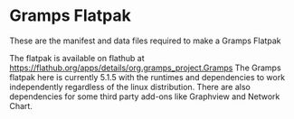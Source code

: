 # Gramps Flatpak
These are the manifest and data files required to make a Gramps Flatpak

The flatpak is available on flathub at https://flathub.org/apps/details/org.gramps_project.Gramps
The Gramps flatpak here is currently 5.1.5 with the runtimes and dependencies to work independently regardless of the linux distribution.  There are also dependencies for some third party add-ons like Graphview and Network Chart.
